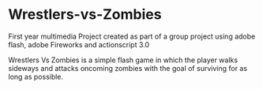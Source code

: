 # Wrestlers-vs-Zombies
First year multimedia Project created as part of a group project using adobe flash, adobe Fireworks and actionscript 3.0

Wrestlers Vs Zombies is a simple flash game in which the player walks sideways and attacks oncoming zombies with the goal of surviving for as long as possible.
